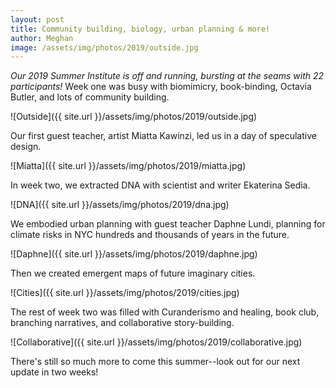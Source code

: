 ```yaml
---
layout: post
title: Community building, biology, urban planning & more!
author: Meghan
image: /assets/img/photos/2019/outside.jpg
---
```

<em>Our 2019 Summer Institute is off and running, bursting at the seams with 22 participants!</em> Week one was busy with biomimicry, book-binding, Octavia Butler, and lots of community building.

<!--more-->

![Outside]({{ site.url }}/assets/img/photos/2019/outside.jpg)

Our first guest teacher, artist Miatta Kawinzi, led us in a day of speculative design.

![Miatta]({{ site.url }}/assets/img/photos/2019/miatta.jpg)

In week two, we extracted DNA with scientist and writer Ekaterina Sedia.

![DNA]({{ site.url }}/assets/img/photos/2019/dna.jpg)

We embodied urban planning with guest teacher Daphne Lundi, planning for climate risks in NYC hundreds and thousands of years in the future.

![Daphne]({{ site.url }}/assets/img/photos/2019/daphne.jpg)

Then we created emergent maps of future imaginary cities.

![Cities]({{ site.url }}/assets/img/photos/2019/cities.jpg)

The rest of week two was filled with Curanderismo and healing, book club, branching narratives, and collaborative story-building.

![Collaborative]({{ site.url }}/assets/img/photos/2019/collaborative.jpg)

There's still so much more to come this summer--look out for our next update in two weeks!
